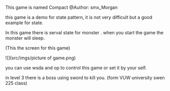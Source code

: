 This game is named Compact
@Author: smx_Morgan

this game is a demo for state pattern, it is not very difficult but a good example for state.

In this game there is serval state for monster . when you start the game the monster will sleep.  

(This the screen for this game)

![](src/imgs/picture of game.png)

you can use wsda and op to control this game or set it by your self.

in level 3 there is a boss using sword to kill you.
(form VUW university swen 225 class)